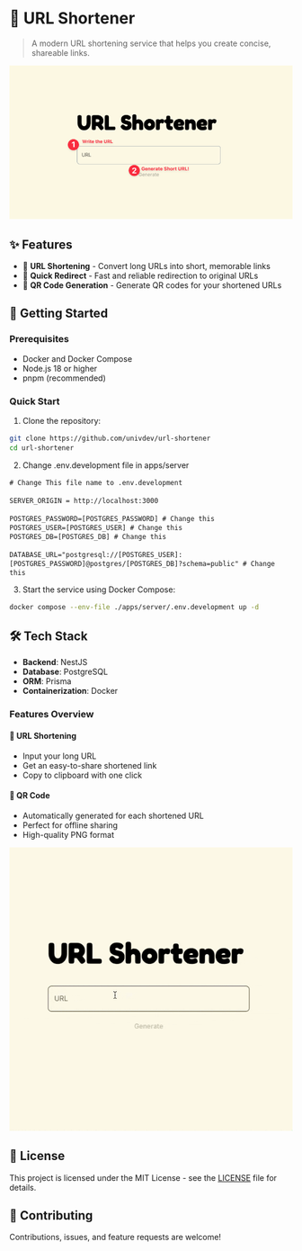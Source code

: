 # 🔗 URL Shortener

> A modern URL shortening service that helps you create concise, shareable links.

![image](./images/Thumbnail.png)

## ✨ Features

- 🎯 **URL Shortening** - Convert long URLs into short, memorable links
- 🔄 **Quick Redirect** - Fast and reliable redirection to original URLs
- 📱 **QR Code Generation** - Generate QR codes for your shortened URLs

## 🚀 Getting Started

### Prerequisites

- Docker and Docker Compose
- Node.js 18 or higher
- pnpm (recommended)

### Quick Start

1. Clone the repository:

```bash
git clone https://github.com/univdev/url-shortener
cd url-shortener
```

2. Change .env.development file in apps/server

```.env.development
# Change This file name to .env.development

SERVER_ORIGIN = http://localhost:3000

POSTGRES_PASSWORD=[POSTGRES_PASSWORD] # Change this
POSTGRES_USER=[POSTGRES_USER] # Change this
POSTGRES_DB=[POSTGRES_DB] # Change this

DATABASE_URL="postgresql://[POSTGRES_USER]:[POSTGRES_PASSWORD]@postgres/[POSTGRES_DB]?schema=public" # Change this
```

3. Start the service using Docker Compose:

```bash
docker compose --env-file ./apps/server/.env.development up -d
```

## 🛠️ Tech Stack

- **Backend**: NestJS
- **Database**: PostgreSQL
- **ORM**: Prisma
- **Containerization**: Docker

### Features Overview

#### 🔗 URL Shortening

- Input your long URL
- Get an easy-to-share shortened link
- Copy to clipboard with one click

#### 📱 QR Code

- Automatically generated for each shortened URL
- Perfect for offline sharing
- High-quality PNG format

![image](./images/Usage.gif)

## 📝 License

This project is licensed under the MIT License - see the [LICENSE](LICENSE) file for details.

## 🤝 Contributing

Contributions, issues, and feature requests are welcome!
